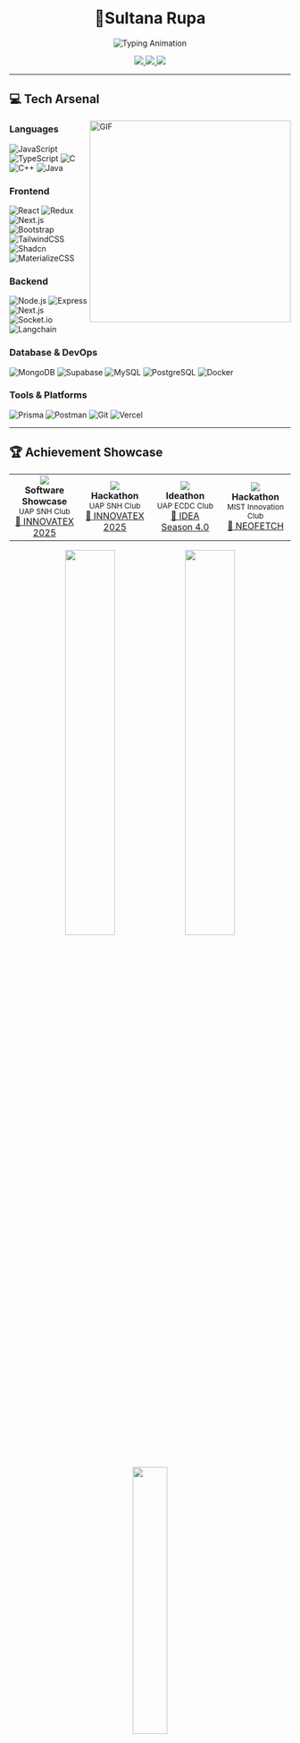 <h1 align="center">🚀Sultana Rupa</h1>


<p align="center">
  <img src="https://readme-typing-svg.herokuapp.com?font=JetBrains+Mono&weight=500&size=24&duration=3000&pause=1000&color=888888&center=true&vCenter=true&multiline=true&repeat=true&width=500&height=80&lines=Full+Stack+Developer;4%2B+Years+of+Experience" alt="Typing Animation" />
</p>

<div align="center">
  <a href="https://linkedin.com/in/sultana-rupa-3662a3318">
    <img src="https://img.shields.io/badge/LinkedIn-333333?style=for-the-badge&logo=linkedin&logoColor=white" />
  </a>
  <a href="mailto:rupasultanaa.09@gmail.com">
    <img src="https://img.shields.io/badge/Email-333333?style=for-the-badge&logo=gmail&logoColor=white" />
  </a>
	 <a href="https://rupa09.vercel.app/">
    <img src="https://img.shields.io/badge/Portfolio-333333?style=for-the-badge&logo=linkedin&logoColor=white" />
  </a>
  
</div>

</div>

---
## 💻 Tech Arsenal
<img align="right" alt="GIF" src="https://user-images.githubusercontent.com/74038190/221352975-94759904-aa4c-4032-a8ab-b546efb9c478.gif" width="360px"/>



### Languages
<p>
    <img alt="JavaScript" src="https://img.shields.io/badge/-JavaScript-F7DF1E?style=flat-square&logo=javascript&logoColor=black" />
    <img alt="TypeScript" src="https://img.shields.io/badge/-TypeScript-007ACC?style=flat-square&logo=typescript&logoColor=white" />
    <img alt="C" src="https://img.shields.io/badge/-C-A8B9CC?style=flat-square&logo=c&logoColor=white" />
    <img alt="C++" src="https://img.shields.io/badge/-C++-00599C?style=flat-square&logo=cplusplus&logoColor=white" />
    <img alt="Java" src="https://img.shields.io/badge/-Java-007396?style=flat-square&logo=java&logoColor=white" />
</p>


### Frontend
<p>
<img alt="React" src="https://img.shields.io/badge/-React-61DAFB?style=flat-square&logo=react&logoColor=black" />
	    <img alt="Redux" src="https://img.shields.io/badge/-Redux-764ABC?style=flat-square&logo=redux&logoColor=white" />
  <img alt="Next.js" src="https://img.shields.io/badge/-Next.js-000000?style=flat-square&logo=next.js&logoColor=white" />
    <img alt="Bootstrap" src="https://img.shields.io/badge/-Bootstrap-7952B3?style=flat-square&logo=bootstrap&logoColor=white" />
    <img alt="TailwindCSS" src="https://img.shields.io/badge/-TailwindCSS-38B2AC?style=flat-square&logo=tailwind-css&logoColor=white" />
    <img alt="Shadcn" src="https://img.shields.io/badge/-Shadcn-151515?style=flat-square&logo=react&logoColor=white" />
    <img alt="MaterializeCSS" src="https://img.shields.io/badge/-MaterializeCSS-EE6E73?style=flat-square&logo=google&logoColor=white" />

</p>

### Backend
<p>
    <img alt="Node.js" src="https://img.shields.io/badge/-Node.js-339933?style=flat-square&logo=node.js&logoColor=white" />
    <img alt="Express" src="https://img.shields.io/badge/-Express-000000?style=flat-square&logo=express&logoColor=white" />
	  <img alt="Next.js" src="https://img.shields.io/badge/-Next.js-000000?style=flat-square&logo=next.js&logoColor=white" />
	 <img alt="Socket.io" src="https://img.shields.io/badge/-Socket.io-000000?style=flat-square&logo=Socket.io&logoColor=white" />
	<img alt="Langchain" src="https://img.shields.io/badge/-LangChain-000000?style=flat-square&logo=langchain&logoColor=white" />
</p>

### Database & DevOps
<p>
    <img alt="MongoDB" src="https://img.shields.io/badge/-MongoDB-47A248?style=flat-square&logo=mongodb&logoColor=white" />
	 <img alt="Supabase" src="https://img.shields.io/badge/-Supabase-000000?style=flat-square&logo=Supabase&logoColor=white" />
    <img alt="MySQL" src="https://img.shields.io/badge/-MySQL-4479A1?style=flat-square&logo=mysql&logoColor=white" />
    <img alt="PostgreSQL" src="https://img.shields.io/badge/-PostgreSQL-336791?style=flat-square&logo=postgresql&logoColor=white" />
	<img alt="Docker" src="https://img.shields.io/badge/-Docker-2496ED?style=flat-square&logo=Docker&logoColor=white" />
   
</p>

### Tools & Platforms
<p>
   <img alt="Prisma" src="https://img.shields.io/badge/-Prisma-2D3748?style=flat-square&logo=prisma&logoColor=white" />
	<img alt="Postman" src="https://img.shields.io/badge/-Postman-FF6C37?style=flat-square&logo=postman&logoColor=white" />
    <img alt="Git" src="https://img.shields.io/badge/-Git-F05032?style=flat-square&logo=git&logoColor=white" />
    <img alt="Vercel" src="https://img.shields.io/badge/-Vercel-000000?style=flat-square&logo=vercel&logoColor=white" />
</p>

</div>



---

## 🏆 Achievement Showcase

<div align="center">
<table>
<tr>
<td align="center" width="25%">
<img src="https://img.shields.io/badge/🥇-CHAMPION-FFD700?style=flat-square&labelColor=000000" />
<br><strong>Software Showcase</strong>
<br><sub>UAP SNH Club</sub>
<br><a href="https://www.linkedin.com/posts/sultana-rupa-3662a3318_hackathon-softwareshowcase-teamwork-activity-7334601014450208768-40GD">🔗 INNOVATEX 2025</a>
</td>
<td align="center" width="25%">
<img src="https://img.shields.io/badge/🥈-1ST%20RUNNER%20UP-C0C0C0?style=flat-square&labelColor=000000" />
<br><strong>Hackathon</strong>
<br><sub>UAP SNH Club</sub>
<br><a href="https://www.linkedin.com/posts/sultana-rupa-3662a3318_hackathon-softwareshowcase-teamwork-activity-7334601014450208768-40GD">🔗 INNOVATEX 2025</a>
</td>
<td align="center" width="25%">
<img src="https://img.shields.io/badge/🥈-1ST%20RUNNER%20UP-C0C0C0?style=flat-square&labelColor=000000" />
<br><strong>Ideathon</strong>
<br><sub>UAP ECDC Club</sub>
<br><a href="https://www.linkedin.com/posts/sultana-rupa-3662a3318_whirlwind-of-an-experience-at-ecdccapped-activity-7328796614574166016-zmTm">🔗 IDEA Season 4.0</a>
</td>
<td align="center" width="25%">
<img src="https://img.shields.io/badge/🎖️-4TH%20PLACE-CD7F32?style=flat-square&labelColor=000000" />
<br><strong>Hackathon</strong>
<br><sub>MIST Innovation Club</sub>
<br><a href="https://www.linkedin.com/posts/sultana-rupa-3662a3318_we-the-mavericks-participated-in-the-mist-activity-7304528490811269121-u0cB">🔗 NEOFETCH</a>
</td>
</tr>
</table>
</div>

<div align="center">
<img width="42%" src="https://github-readme-stats.vercel.app/api?username=AsTeriaa09&show_icons=true&theme=dark&hide_border=true&count_private=true&include_all_commits=true&custom_title=GitHub%20Statistics" />
<img width="42%" src="https://github-readme-streak-stats.herokuapp.com?user=AsTeriaa09&theme=dark&hide_border=true&stroke=888888&ring=888888&fire=888888&currStreakLabel=888888" />
</div>

<div align="center">
<img width="35%" src="https://github-readme-stats.vercel.app/api/top-langs/?username=AsTeriaa09&theme=dark&hide_border=true&layout=compact&custom_title=Most%20Used%20Languages" />
</div>

---

## 🎯 Current Focus

<div align="center">
<img src="https://img.shields.io/badge/🔥-Building%20Python%20Web%20Apps-333333?style=flat-square&labelColor=000000" />
<img src="https://img.shields.io/badge/🚀-Exploring%20AI%20Integration-333333?style=flat-square&labelColor=000000" />
<img src="https://img.shields.io/badge/💡-Open%20to%20Collaborations-333333?style=flat-square&labelColor=000000" />
</div>



